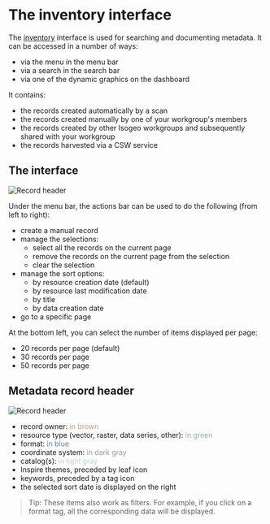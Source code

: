 # The inventory interface

The [inventory](https://app.isogeo.com/inventory) interface is used for searching and documenting metadata. It can be accessed in a number of ways:

* via the menu in the menu bar
* via a search in the search bar
* via one of the dynamic graphics on the dashboard

It contains:

* the records created automatically by a scan
* the records created manually by one of your workgroup's members
* the records created by other Isogeo workgroups and subsequently shared with your workgroup
* the records harvested via a CSW service

## The interface

![Record header](/en/images/inv_global.png "Information displayed in a record's header (in list mode)")

Under the menu bar, the actions bar can be used to do the following (from left to right):

* create a manual record
* manage the selections:
    * select all the records on the current page
    * remove the records on the current page from the selection
    * clear the selection
* manage the sort options:
    * by resource creation date (default)
    * by resource last modification date
    * by title
    * by data creation date
* go to a specific page

At the bottom left, you can select the number of items displayed per page:

*  20 records per page (default)
*  30 records per page
*  50 records per page

## Metadata record header

![Record header](/en/images/inv_ressource_header.png "The information displayed in a record's header (in list mode)")

* record owner: <span style="color:#C09E7E">in brown</span>
* resource type (vector, raster, data series, other): <span style="color:#8FB39B">in green</span>
* format: <span style="color:#6480a7">in blue</span>
* coordinate system: <span style="color:#999">in dark gray</span>
* catalog(s): <span style="color:#bed3db">in light gray</span>
* Inspire themes, preceded by leaf icon
* keywords, preceded by a tag icon
* the selected sort date is displayed on the right

> Tip: These items also work as filters. For example, if you click on a format tag, all the corresponding data will be displayed.



